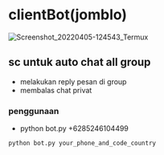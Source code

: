 # clientBot(jomblo)

![Screenshot_20220405-124543_Termux](https://user-images.githubusercontent.com/29997681/161695878-2231256b-1edb-44d0-bf0a-ef26002e78e3.jpg)




## sc untuk auto chat all group
* melakukan reply pesan di group
* membalas chat privat

### penggunaan
* python bot.py +6285246104499
```
python bot.py your_phone_and_code_country
```
